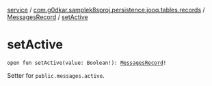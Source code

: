 [service](../../index.md) / [com.g0dkar.samplek8sproj.persistence.jooq.tables.records](../index.md) / [MessagesRecord](index.md) / [setActive](./set-active.md)

# setActive

`open fun setActive(value: Boolean!): `[`MessagesRecord`](index.md)`!`

Setter for `public.messages.active`.

